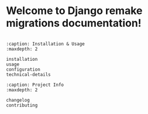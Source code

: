 # Welcome to Django remake migrations documentation!

```{include} ../README.md

```

```{toctree}
:caption: Installation & Usage
:maxdepth: 2

installation
usage
configuration
technical-details
```

```{toctree}
:caption: Project Info
:maxdepth: 2

changelog
contributing
```
